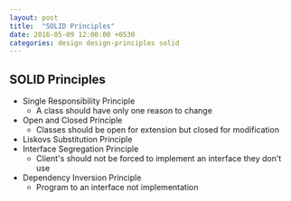 ```yaml
---
layout: post
title:  "SOLID Principles"
date: 2016-05-09 12:00:00 +0530
categories: design design-principles solid
---
```


## SOLID Principles

* Single Responsibility Principle
  * A class should have only one reason to change
* Open and Closed Principle
  * Classes should be open for extension but closed for modification
* Liskovs Substitution Principle
* Interface Segregation Principle
  * Client's should not be forced to implement an interface they don't use
* Dependency Inversion Principle
  * Program to an interface not implementation
